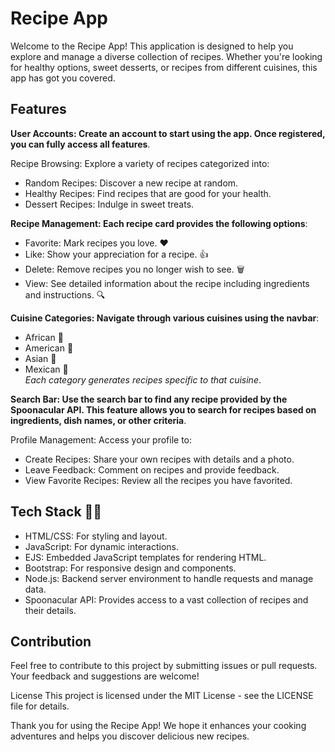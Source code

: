 # Recipe App
Welcome to the Recipe App! This application is designed to help you explore and manage a diverse collection of recipes. Whether you're looking for healthy options, sweet desserts, or recipes from different cuisines, this app has got you covered.
## Features
**User Accounts: Create an account to start using the app. Once registered, you can fully access all features**.<br>

Recipe Browsing: Explore a variety of recipes categorized into: 
* Random Recipes: Discover a new recipe at random.<br>
* Healthy Recipes: Find recipes that are good for your health.<br>
* Dessert Recipes: Indulge in sweet treats.<br>

**Recipe Management: Each recipe card provides the following options**:

* Favorite: Mark recipes you love. :hearts: <br> 
* Like: Show your appreciation for a recipe. :thumbsup: <br> 
* Delete: Remove recipes you no longer wish to see. :wastebasket: <br>
* View: See detailed information about the recipe including ingredients and instructions. :mag:

**Cuisine Categories: Navigate through various cuisines using the navbar**:
* African :rice:
* American :hamburger:
* Asian :ramen:
* Mexican :taco: <br>
_Each category generates recipes specific to that cuisine_.

**Search Bar: Use the search bar to find any recipe provided by the Spoonacular API. This feature allows you to search for recipes based on ingredients, dish names, or other criteria**.<br>

  Profile Management: Access your profile to:

* Create Recipes: Share your own recipes with details and a photo.
* Leave Feedback: Comment on recipes and provide feedback.
* View Favorite Recipes: Review all the recipes you have favorited.

## Tech Stack :man_technologist: 
* HTML/CSS: For styling and layout.<br>
* JavaScript: For dynamic interactions.<br>
* EJS: Embedded JavaScript templates for rendering HTML.<br>
* Bootstrap: For responsive design and components.<br>
* Node.js: Backend server environment to handle requests and manage data.<br>
* Spoonacular API: Provides access to a vast collection of recipes and their details.

## Contribution
Feel free to contribute to this project by submitting issues or pull requests. Your feedback and suggestions are welcome!

License
This project is licensed under the MIT License - see the LICENSE file for details.

Thank you for using the Recipe App! We hope it enhances your cooking adventures and helps you discover delicious new recipes.
